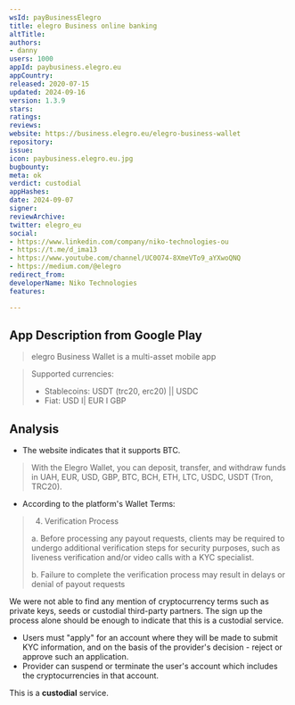 ```yaml
---
wsId: payBusinessElegro
title: elegro Business online banking
altTitle: 
authors:
- danny
users: 1000
appId: paybusiness.elegro.eu
appCountry: 
released: 2020-07-15
updated: 2024-09-16
version: 1.3.9
stars: 
ratings: 
reviews: 
website: https://business.elegro.eu/elegro-business-wallet
repository: 
issue: 
icon: paybusiness.elegro.eu.jpg
bugbounty: 
meta: ok
verdict: custodial
appHashes: 
date: 2024-09-07
signer: 
reviewArchive: 
twitter: elegro_eu
social:
- https://www.linkedin.com/company/niko-technologies-ou
- https://t.me/d_ima13
- https://www.youtube.com/channel/UC0O74-8XmeVTo9_aYXwoQNQ
- https://medium.com/@elegro
redirect_from: 
developerName: Niko Technologies
features: 

---
```


## App Description from Google Play

> elegro Business Wallet is a multi-asset mobile app

> Supported currencies:
>
> - Stablecoins: USDT (trc20, erc20) || USDC
> - Fiat: USD I| EUR I GBP 

## Analysis

- The website indicates that it supports BTC.

> With the Elegro Wallet, you can deposit, transfer, and withdraw funds in UAH, EUR, USD, GBP, BTC, BCH, ETH, LTC, USDC, USDT (Tron, TRC20). 

- According to the platform's Wallet Terms: 

> 4. Verification Process
>
> a. Before processing any payout requests, clients may be required to undergo additional verification steps for security purposes, such as liveness verification and/or video calls with a KYC specialist.
>
> b. Failure to complete the verification process may result in delays or denial of payout requests

We were not able to find any mention of cryptocurrency terms such as private keys, seeds or custodial third-party partners. The sign up the process alone should be enough to indicate that this is a custodial service.

- Users must "apply" for an account where they will be made to submit KYC information, and on the basis of the provider's decision - reject or approve such an application. 
- Provider can suspend or terminate the user's account which includes the cryptocurrencies in that account. 

This is a **custodial** service.

